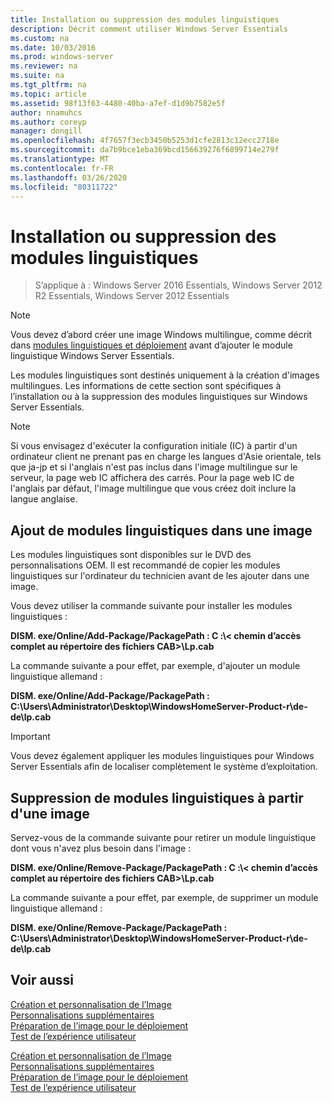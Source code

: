 ```yaml
---
title: Installation ou suppression des modules linguistiques
description: Décrit comment utiliser Windows Server Essentials
ms.custom: na
ms.date: 10/03/2016
ms.prod: windows-server
ms.reviewer: na
ms.suite: na
ms.tgt_pltfrm: na
ms.topic: article
ms.assetid: 98f13f63-4480-40ba-a7ef-d1d9b7582e5f
author: nnamuhcs
ms.author: coreyp
manager: dongill
ms.openlocfilehash: 4f7657f3ecb3450b5253d1cfe2813c12ecc2718e
ms.sourcegitcommit: da7b9bce1eba369bcd156639276f6899714e279f
ms.translationtype: MT
ms.contentlocale: fr-FR
ms.lasthandoff: 03/26/2020
ms.locfileid: "80311722"
---
```

# <a name="install-or-remove-language-packs"></a>Installation ou suppression des modules linguistiques

>S’applique à : Windows Server 2016 Essentials, Windows Server 2012 R2 Essentials, Windows Server 2012 Essentials

> [!NOTE]
>  Vous devez d’abord créer une image Windows multilingue, comme décrit dans [modules linguistiques et déploiement](https://technet.microsoft.com/library/hh824829) avant d’ajouter le module linguistique Windows Server Essentials.  
  
 Les modules linguistiques sont destinés uniquement à la création d'images multilingues. Les informations de cette section sont spécifiques à l’installation ou à la suppression des modules linguistiques sur Windows Server Essentials.  
  
> [!NOTE]
>  Si vous envisagez d'exécuter la configuration initiale (IC) à partir d'un ordinateur client ne prenant pas en charge les langues d'Asie orientale, tels que ja-jp et si l'anglais n'est pas inclus dans l'image multilingue sur le serveur, la page web IC affichera des carrés. Pour la page web IC de l'anglais par défaut, l'image multilingue que vous créez doit inclure la langue anglaise.  
  
## <a name="adding-language-packs-to-an-image"></a>Ajout de modules linguistiques dans une image  
 Les modules linguistiques sont disponibles sur le DVD des personnalisations OEM. Il est recommandé de copier les modules linguistiques sur l'ordinateur du technicien avant de les ajouter dans une image.  
  
 Vous devez utiliser la commande suivante pour installer les modules linguistiques :  
  
 **DISM. exe/Online/Add-Package/PackagePath : C :\\< chemin d’accès complet au répertoire des fichiers CAB\>\Lp.cab**  
  
 La commande suivante a pour effet, par exemple, d'ajouter un module linguistique allemand :  
  
 **DISM. exe/Online/Add-Package/PackagePath : C:\Users\Administrator\Desktop\WindowsHomeServer-Product-r\de-de\lp.cab**  
  
> [!IMPORTANT]
>  Vous devez également appliquer les modules linguistiques pour Windows Server Essentials afin de localiser complètement le système d’exploitation.  
  
## <a name="removing-language-packs-from-an-image"></a>Suppression de modules linguistiques à partir d'une image  
 Servez-vous de la commande suivante pour retirer un module linguistique dont vous n'avez plus besoin dans l'image :  
  
 **DISM. exe/Online/Remove-Package/PackagePath : C :\\< chemin d’accès complet au répertoire des fichiers CAB\>\Lp.cab**  
  
 La commande suivante a pour effet, par exemple, de supprimer un module linguistique allemand :  
  
 **DISM. exe/Online/Remove-Package/PackagePath : C:\Users\Administrator\Desktop\WindowsHomeServer-Product-r\de-de\lp.cab**  
  
## <a name="see-also"></a>Voir aussi  

 [Création et personnalisation de l’Image](Creating-and-Customizing-the-Image.md)   
 [Personnalisations supplémentaires](Additional-Customizations.md)   
 [Préparation de l’image pour le déploiement](Preparing-the-Image-for-Deployment.md)   
 [Test de l’expérience utilisateur](Testing-the-Customer-Experience.md)

 [Création et personnalisation de l’Image](../install/Creating-and-Customizing-the-Image.md)   
 [Personnalisations supplémentaires](../install/Additional-Customizations.md)   
 [Préparation de l’image pour le déploiement](../install/Preparing-the-Image-for-Deployment.md)   
 [Test de l’expérience utilisateur](../install/Testing-the-Customer-Experience.md)


